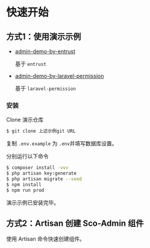 # 快速开始


## 方式1：使用演示示例

- [admin-demo-by-entrust](https://github.com/ScoLib/admin-demo-by-entrust.git)

    基于 `entrust`

- [admin-demo-by-laravel-permission](https://github.com/ScoLib/admin-demo-by-laravel-permission.git)
    
    基于 `laravel-permission`

### 安装

Clone 演示仓库

```sh
$ git clone 上述示例git URL
```

复制 `.env.example` 为 `.env`并填写数据库设置。

分别运行以下命令

```sh
$ composer install -vvv
$ php artisan key:generate
$ php artisan migrate --seed
$ npm install
$ npm run prod
```

演示示例已安装完毕。


## 方式2：Artisan 创建 Sco-Admin 组件

使用 Artisan 命令快速创建组件。